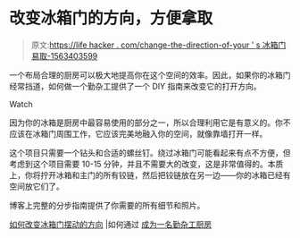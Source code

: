 # 改变冰箱门的方向，方便拿取

> 原文:[https://life hacker . com/change-the-direction-of-your ' s 冰箱门易取-1563403599](https://lifehacker.com/change-the-direction-of-your-fridge-door-for-easy-acces-1563403599)

一个布局合理的厨房可以极大地提高你在这个空间的效率。因此，如果你的冰箱门经常挡道，如何做一个勤杂工提供了一个 DIY 指南来改变它的打开方向。

Watch

因为你的冰箱是厨房中最容易使用的部分之一，所以合理利用它是有意义的。你不应该在冰箱门周围工作，它应该完美地融入你的空间，就像靠墙打开一样。

这个项目只需要一个钻头和合适的螺丝钉。绕过冰箱门可能看起来有点不方便，但考虑到这个项目需要 10-15 分钟，并且不需要大的改变，这是非常值得的。本质上，你将拧开冰箱和主门的所有铰链，然后把铰链放在另一边——你的冰箱已经有空间放它们了。

博客上完整的分步指南提供了你需要的所有细节和照片。

[如何改变冰箱门摆动的方向](http://howtobeahandyman.blogspot.in/2008/07/how-to-change-direction-your.html) |如何通过 [成为一名勤杂工厨房](http://www.thekitchn.com/5-small-ways-to-reorganize-your-fridge-for-smarter-cooking-202390)